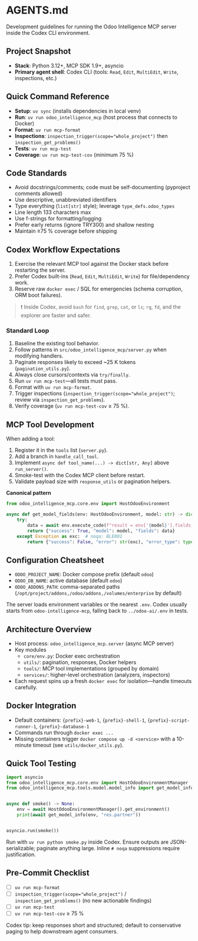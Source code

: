 # AGENTS.md

Development guidelines for running the Odoo Intelligence MCP server inside the Codex CLI environment.

## Project Snapshot

- **Stack**: Python 3.12+, MCP SDK 1.9+, asyncio
- **Primary agent shell**: Codex CLI (tools: `Read`, `Edit`, `MultiEdit`, `Write`, inspections, etc.)

## Quick Command Reference

- **Setup**: `uv sync` (installs dependencies in local venv)
- **Run**: `uv run odoo_intelligence_mcp` (host process that connects to Docker)
- **Format**: `uv run mcp-format`
- **Inspections**: `inspection_trigger(scope="whole_project")` then `inspection_get_problems()`
- **Tests**: `uv run mcp-test`
- **Coverage**: `uv run mcp-test-cov` (minimum 75 %)

## Code Standards

- Avoid docstrings/comments; code must be self-documenting (pyproject comments allowed)
- Use descriptive, unabbreviated identifiers
- Type everything (`list[str]` style); leverage `type_defs.odoo_types`
- Line length 133 characters max
- Use f-strings for formatting/logging
- Prefer early returns (ignore TRY300) and shallow nesting
- Maintain ≥75 % coverage before shipping

## Codex Workflow Expectations

1. Exercise the relevant MCP tool against the Docker stack before restarting the server.
2. Prefer Codex built-ins (`Read`, `Edit`, `MultiEdit`, `Write`) for file/dependency work.
3. Reserve raw `docker exec` / SQL for emergencies (schema corruption, ORM boot failures).

> ❗ Inside Codex, avoid `bash` for `find`, `grep`, `cat`, or `ls`; `rg`, `fd`, and the explorer are faster and safer.

### Standard Loop

1. Baseline the existing tool behavior.
2. Follow patterns in `src/odoo_intelligence_mcp/server.py` when modifying handlers.
3. Paginate responses likely to exceed ~25 K tokens (`pagination_utils.py`).
4. Always close cursors/contexts via `try/finally`.
5. Run `uv run mcp-test`—all tests must pass.
6. Format with `uv run mcp-format`.
7. Trigger inspections (`inspection_trigger(scope="whole_project")`; review via `inspection_get_problems`).
8. Verify coverage (`uv run mcp-test-cov` ≥ 75 %).

## MCP Tool Development

When adding a tool:

1. Register it in the `tools` list (`server.py`).
2. Add a branch in `handle_call_tool`.
3. Implement `async def tool_name(...) -> dict[str, Any]` above `run_server()`.
4. Smoke-test with the Codex MCP client before restart.
5. Validate payload size with `response_utils` or pagination helpers.

**Canonical pattern**

```python
from odoo_intelligence_mcp.core.env import HostOdooEnvironment

async def get_model_fields(env: HostOdooEnvironment, model: str) -> dict[str, Any]:
    try:
        data = await env.execute_code(f"result = env['{model}'].fields_get()")
        return {"success": True, "model": model, "fields": data}
    except Exception as exc:  # noqa: BLE001
        return {"success": False, "error": str(exc), "error_type": type(exc).__name__}
```

## Configuration Cheatsheet

- `ODOO_PROJECT_NAME`: Docker compose prefix (default `odoo`)
- `ODOO_DB_NAME`: active database (default `odoo`)
- `ODOO_ADDONS_PATH`: comma-separated paths (`/opt/project/addons,/odoo/addons,/volumes/enterprise` by default)

The server loads environment variables or the nearest `.env`. Codex usually starts from `odoo-intelligence-mcp`, falling back to `../odoo-ai/.env` in tests.

## Architecture Overview

- Host process: `odoo_intelligence_mcp.server` (async MCP server)
- Key modules
  - `core/env.py`: Docker exec orchestration
  - `utils/`: pagination, responses, Docker helpers
  - `tools/`: MCP tool implementations (grouped by domain)
  - `services/`: higher-level orchestration (analyzers, inspectors)
- Each request spins up a fresh `docker exec` for isolation—handle timeouts carefully.

## Docker Integration

- Default containers: `{prefix}-web-1`, `{prefix}-shell-1`, `{prefix}-script-runner-1`, `{prefix}-database-1`
- Commands run through `docker exec ...`
- Missing containers trigger `docker compose up -d <service>` with a 10-minute timeout (see `utils/docker_utils.py`).

## Quick Tool Testing

```python
import asyncio
from odoo_intelligence_mcp.core.env import HostOdooEnvironmentManager
from odoo_intelligence_mcp.tools.model.model_info import get_model_info


async def smoke() -> None:
    env = await HostOdooEnvironmentManager().get_environment()
    print(await get_model_info(env, "res.partner"))


asyncio.run(smoke())
```

Run with `uv run python smoke.py` inside Codex. Ensure outputs are JSON-serializable; paginate anything large. Inline `# noqa` suppressions require justification.

## Pre-Commit Checklist

- [ ] `uv run mcp-format`
- [ ] `inspection_trigger(scope="whole_project")` / `inspection_get_problems()` (no new actionable findings)
- [ ] `uv run mcp-test`
- [ ] `uv run mcp-test-cov` ≥ 75 %

Codex tip: keep responses short and structured; default to conservative paging to help downstream agent consumers.
